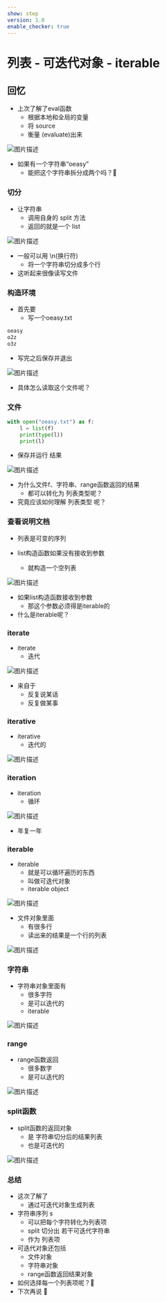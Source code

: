```yaml
---
show: step
version: 1.0
enable_checker: true
---
```


# 列表 - 可迭代对象 - iterable

## 回忆

- 上次了解了eval函数
	- 根据本地和全局的变量
	- 将 source 
	- 衡量 (evaluate)出来

![图片描述](https://doc.shiyanlou.com/courses/uid1190679-20231227-1703684635657)

- 如果有一个字符串“oeasy”
	- 能把这个字符串拆分成两个吗？🤔

### 切分

- 让字符串
	- 调用自身的 split 方法
	- 返回的就是一个 list

![图片描述](https://doc.shiyanlou.com/courses/uid1190679-20210828-1630125084974)

- 一般可以用 \n(换行符)
	- 将一个字符串切分成多个行
- 这听起来很像读写文件

### 构造环境

- 首先要
	- 写一个oeasy.txt

```txt
oeasy
o2z
o3z
```

- 写完之后保存并退出


![图片描述](https://doc.shiyanlou.com/courses/uid1190679-20231227-1703684992028)

- 具体怎么读取这个文件呢？

### 文件

```python
with open("oeasy.txt") as f:
    l = list(f)
    print(type(l))
    print(l)
```

- 保存并运行 结果

![图片描述](https://doc.shiyanlou.com/courses/uid1190679-20240112-1705021405854)

- 为什么文件f、字符串、range函数返回的结果
	- 都可以转化为 列表类型呢？
- 究竟应该如何理解 列表类型 呢？

### 查看说明文档

- 列表是可变的序列

- list构造函数如果没有接收到参数
	- 就构造一个空列表

![图片描述](https://doc.shiyanlou.com/courses/uid1190679-20221115-1668495496298)

- 如果list构造函数接收到参数
	- 那这个参数必须得是iterable的
- 什么是iterable呢？

### iterate

- iterate
	- 迭代

![图片描述](https://doc.shiyanlou.com/courses/uid1190679-20231203-1701570452880)

- 来自于
	- 反复说某话
	- 反复做某事

### iterative

- iterative
	- 迭代的

![图片描述](https://doc.shiyanlou.com/courses/uid1190679-20231203-1701569904613)

### iteration

- iteration
	- 循环

![图片描述](https://doc.shiyanlou.com/courses/uid1190679-20231203-1701572317259)

- 年复一年

### iterable

- iterable
	- 就是可以循环遍历的东西
	- 叫做可迭代对象
	- iterable object

![图片描述](https://doc.shiyanlou.com/courses/uid1190679-20231203-1701570679803)

- 文件对象里面
	- 有很多行
	- 读出来的结果是一个行的列表

![图片描述](https://doc.shiyanlou.com/courses/uid1190679-20221115-1668478997139)

### 字符串

- 字符串对象里面有
	- 很多字符
	- 是可以迭代的
	- iterable

![图片描述](https://doc.shiyanlou.com/courses/uid1190679-20231227-1703685665570)

### range

- range函数返回
	- 很多数字
	- 是可以迭代的

![图片描述](https://doc.shiyanlou.com/courses/uid1190679-20231227-1703685742328)

### split函数

- split函数的返回对象
	- 是 字符串切分后的结果列表
	- 也是可迭代的

![图片描述](https://doc.shiyanlou.com/courses/uid1190679-20231227-1703685822215)


### 总结

- 这次了解了
	- 通过可迭代对象生成列表
- 字符串序列 s
  - 可以把每个字符转化为列表项
  - split 切分出 若干可迭代字符串
  - 作为 列表项
- 可迭代对象还包括
	- 文件对象
	- 字符串对象
	- range函数返回结果对象
- 如何选择每一个列表项呢？🤔
- 下次再说 👋